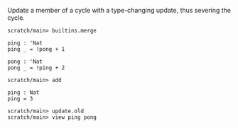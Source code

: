 Update a member of a cycle with a type-changing update, thus severing the cycle.

```ucm:hide
scratch/main> builtins.merge
```

```unison
ping : 'Nat
ping _ = !pong + 1

pong : 'Nat
pong _ = !ping + 2
```

```ucm
scratch/main> add
```

```unison
ping : Nat
ping = 3
```

```ucm
scratch/main> update.old
scratch/main> view ping pong
```

